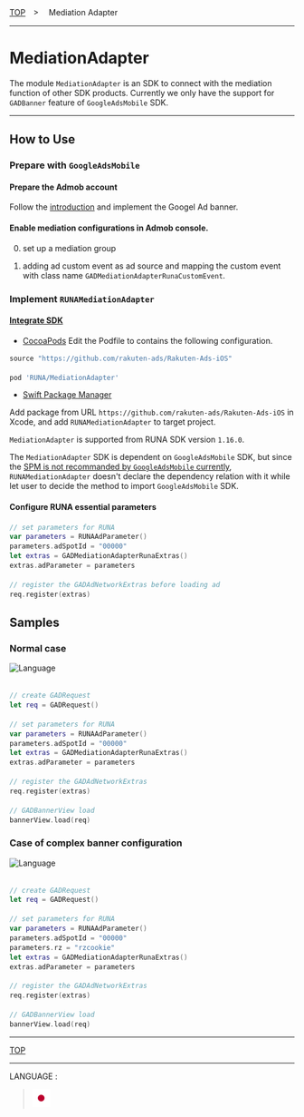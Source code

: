 [TOP](/README.md#top)　>　 Mediation Adapter

---

# MediationAdapter

The module `MediationAdapter` is an SDK to connect with the mediation function of other SDK products.
Currently we only have the support for `GADBanner` feature of `GoogleAdsMobile` SDK.

---

## How to Use

### Prepare with `GoogleAdsMobile`

#### Prepare the Admob account

Follow the [introduction](https://developers.google.com/admob/ios/banner) and implement the Googel Ad banner.


#### Enable mediation configurations in Admob console.

0. set up a mediation group

0. adding ad custom event as ad source and mapping the custom event with class name `GADMediationAdapterRunaCustomEvent`. 


### Implement `RUNAMediationAdapter`

#### [Integrate SDK](#integrate-sdk)

- [CocoaPods](#cocoapods)
Edit the Podfile to contains the following configuration.

```ruby
source "https://github.com/rakuten-ads/Rakuten-Ads-iOS"

pod 'RUNA/MediationAdapter'
```

- [Swift Package Manager](#spm)

Add package from URL `https://github.com/rakuten-ads/Rakuten-Ads-iOS` in Xcode,
and add `RUNAMediationAdapter` to target project.

`MediationAdapter` is supported from RUNA SDK version `1.16.0`.

The `MediationAdapter` SDK is dependent on `GoogleAdsMobile` SDK, but since the [SPM is not recommanded by `GoogleAdsMobile` currently](https://developers.google.com/admob/ios/quick-start#spm),
`RUNAMediationAdapter` doesn't declare the dependency relation with it while let user to decide the method to import `GoogleAdsMobile` SDK.

#### Configure RUNA essential parameters

```swift
// set parameters for RUNA
var parameters = RUNAAdParameter()
parameters.adSpotId = "00000"
let extras = GADMediationAdapterRunaExtras()
extras.adParameter = parameters

// register the GADAdNetworkExtras before loading ad
req.register(extras)
```

### 
## Samples

### Normal case
![Language](http://img.shields.io/badge/language-Swift-red.svg?style=flat)

```swift

// create GADRequest
let req = GADRequest()

// set parameters for RUNA
var parameters = RUNAAdParameter()
parameters.adSpotId = "00000"
let extras = GADMediationAdapterRunaExtras()
extras.adParameter = parameters

// register the GADAdNetworkExtras
req.register(extras)

// GADBannerView load
bannerView.load(req)
```

### Case of complex banner configuration
![Language](http://img.shields.io/badge/language-Swift-red.svg?style=flat)

```swift

// create GADRequest
let req = GADRequest()

// set parameters for RUNA
var parameters = RUNAAdParameter()
parameters.adSpotId = "00000"
parameters.rz = "rzcookie"
let extras = GADMediationAdapterRunaExtras()
extras.adParameter = parameters

// register the GADAdNetworkExtras
req.register(extras)

// GADBannerView load
bannerView.load(req)
```


---

[TOP](/README.md#top)

---

LANGUAGE :

> [![ja](/doc/lang/ja.png)](/doc/ja/mediation/README.md)
